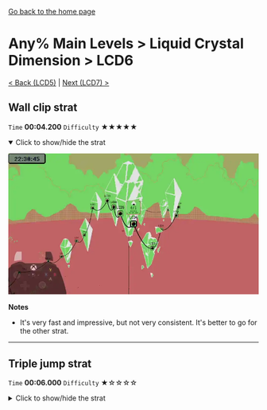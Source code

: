 [Go back to the home page](https://github.com/Doublevil/scbspeedrun)

# Any% Main Levels > Liquid Crystal Dimension > LCD6

[< Back (LCD5)](https://github.com/Doublevil/scbspeedrun/blob/main/levels/any_ml/LCD/LCD5.md) | [Next (LCD7) >](https://github.com/Doublevil/scbspeedrun/blob/main/levels/any_ml/LCD/LCD7.md)

## Wall clip strat

`Time` **00:04.200** `Difficulty` ★★★★★
<details open>
  <summary>Click to show/hide the strat</summary>

  [![Strat animation](https://github.com/Doublevil/scbspeedrun/blob/main/media/levels/LCD/LCD6_WallClipStrat.webp)](https://github.com/Doublevil/scbspeedrun/blob/main/media/levels/LCD/LCD6_WallClipStrat.mp4?raw=true)

  **Notes**
  - It's very fast and impressive, but not very consistent. It's better to go for the other strat.
</details>

---
## Triple jump strat

`Time` **00:06.000** `Difficulty` ★☆☆☆☆
<details>
  <summary>Click to show/hide the strat</summary>

  [![Strat animation](https://github.com/Doublevil/scbspeedrun/blob/main/media/levels/LCD/LCD6_Strat.webp)](https://github.com/Doublevil/scbspeedrun/blob/main/media/levels/LCD/LCD6_Strat.mp4?raw=true)
</details>
